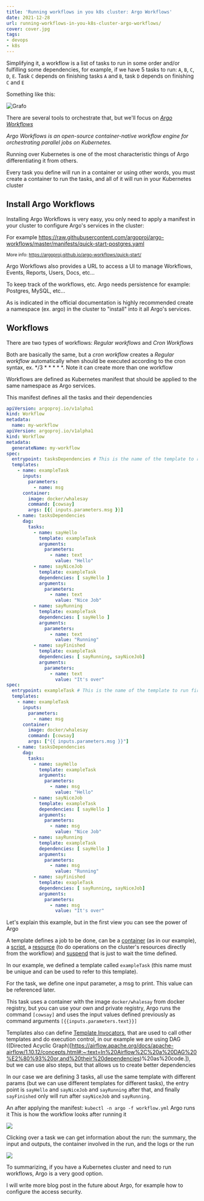 ```yaml
---
title: 'Running workflows in you k8s cluster: Argo Workflows'
date: 2021-12-28
url: running-workflows-in-you-k8s-cluster-argo-workflows/
cover: cover.jpg
tags:
- devops
- k8s
---
```


Simplifying it, a workflow is a list of tasks to run in some order and/or fulfilling some dependencies, for example, if we have 5 tasks to run: `A`, `B`, `C`, `D`, `E`. 
Task `C` depends on finishing tasks `A` and `B`, task `D` depends on finishing `C` and `E` 

Something like this:

![Grafo](grafo.svg)

There are several tools to orchestrate that, but we'll focus on *[Argo Workflows](https://argoproj.github.io/argo-workflows/)*

_Argo Workflows is an open-source container-native workflow engine for orchestrating parallel jobs on *Kubernetes*._

Running over Kubernetes is one of the most characteristic things of Argo differentiating it from others.

Every task you define will run in a container or using other words, you must create a container to run the tasks, and all of it will run in your Kubernetes cluster

## Install Argo Workflows
Installing Argo Workflows is very easy, you only need to apply a manifest in your cluster to configure Argo's services in the cluster:

For example https://raw.githubusercontent.com/argoproj/argo-workflows/master/manifests/quick-start-postgres.yaml

<small>More info: https://argoproj.github.io/argo-workflows/quick-start/</small>

Argo Workflows also provides a URL to access a UI to manage Workflows, Events, Reports, Users, Docs, etc...

To keep track of the workflows, etc. Argo needs persistence for example: Postgres, MySQL, etc...

As is indicated in the official documentation is highly recommended create a namespace (ex. argo) in the cluster to "install" into it all Argo's services.

## Workflows

There are two types of workflows: *Regular workflows* and *Cron Workflows*

Both are basically the same, but a *cron workflow* creates a *Regular workflow* automatically when should be executed according to the cron syntax, ex. */3 * * * * *. Note it can create more than one workflow 

Workflows are defined as Kubernetes manifest that should be applied to the same namespace as Argo services.

This manifest defines all the tasks and their dependencies

```yaml
apiVersion: argoproj.io/v1alpha1
kind: Workflow
metadata:
  name: my-workflow 
apiVersion: argoproj.io/v1alpha1
kind: Workflow
metadata:
  generateName: my-workflow
spec:
  entrypoint: tasksDependencies # This is the name of the template to run first
  templates:
    - name: exampleTask
      inputs:
        parameters:
          - name: msg
      container:
        image: docker/whalesay
        command: [cowsay]
        args: [{{ inputs.parameters.msg }}]
    - name: tasksDependencies
      dag:
        tasks:
          - name: sayHello
            template: exampleTask
            arguments:
              parameters:
                - name: text
                  value: "Hello"
          - name: sayNiceJob
            template: exampleTask
            dependencies: [ sayHello ]
            arguments:
              parameters:
                - name: text
                  value: "Nice Job"
          - name: sayRunning
            template: exampleTask
            dependencies: [ sayHello ]
            arguments:
              parameters:
                - name: text
                  value: "Running"
          - name: sayFinished
            template: exampleTask
            dependencies: [ sayRunning, sayNiceJob]
            arguments:
              parameters:
                - name: text
                  value: "It's over"
spec:
  entrypoint: exampleTask # This is the name of the template to run first
  templates:
    - name: exampleTask
      inputs:
        parameters:
          - name: msg
      container:
        image: docker/whalesay
        command: [cowsay]
        args: ["{{ inputs.parameters.msg }}"]
    - name: tasksDependencies
      dag:
        tasks:
          - name: sayHello
            template: exampleTask
            arguments:
              parameters:
                - name: msg
                  value: "Hello"
          - name: sayNiceJob
            template: exampleTask
            dependencies: [ sayHello ]
            arguments:
              parameters:
                - name: msg
                  value: "Nice Job"
          - name: sayRunning
            template: exampleTask
            dependencies: [ sayHello ]
            arguments:
              parameters:
                - name: msg
                  value: "Running"
          - name: sayFinished
            template: exapleTask
            dependencies: [ sayRunning, sayNiceJob]
            arguments:
              parameters:
                - name: msg
                  value: "It's over"
```

Let's explain this example, but in the first view you can see the power of Argo

A template defines a job to be done, can be a [container](https://argoproj.github.io/argo-workflows/workflow-concepts/#container) (as in our example), a [script](https://argoproj.github.io/argo-workflows/workflow-concepts/#script), a [resource](https://argoproj.github.io/argo-workflows/workflow-concepts/#resource) (to do operations on the cluster's resources directly from the workflow) and [suspend](https://argoproj.github.io/argo-workflows/workflow-concepts/#suspend) that is just to wait the time defined.

In our example, we defined a template called `exampleTask` (this name must be unique and can be used to refer to this template).

For the task, we define one input parameter, a msg to print. This value can be referenced later.

This task uses a container with the image `docker/whalesay` from docker registry, but you can use your own and private registry, Argo runs the command `[cowsay]` and uses the input values defined previously as command arguments `[{{inputs.parameters.text}}]`


Templates also can define [Template Invocators](https://argoproj.github.io/argo-workflows/workflow-concepts/#template-invocators), that are used to call other templates and do execution control, in our example we are using DAG ((Directed Acyclic Graph)[https://airflow.apache.org/docs/apache-airflow/1.10.12/concepts.html#:~:text=In%20Airflow%2C%20a%20DAG%20%E2%80%93%20or,and%20their%20dependencies)%20as%20code.]), but we can use also steps, but that allows us to create better dependencies

In our case we are defining 3 tasks, all use the same template with different params (but we can use different templates for different tasks), the entry point is `sayHello` and `sayNiceJob` and `sayRunning` after that, and finally `sayFinished` only will run after `sayNiceJob` and `sayRunning`.

An after applying the manifest: `kubectl -n argo -f workflow.yml` Argo runs it
This is how the workflow looks after running it

![](workflow01.png)

Clicking over a task we can get information about the run: the summary, the input and outputs, the container involved in the run, and the logs or the run

![](workflow02.png)

To summarizing, if you have a Kubernetes cluster and need to run workflows, Argo is a very good option.

I will write more blog post in the future about Argo, for example how to configure the access security.




